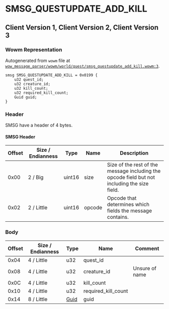 # SMSG_QUESTUPDATE_ADD_KILL

## Client Version 1, Client Version 2, Client Version 3

### Wowm Representation

Autogenerated from `wowm` file at [`wow_message_parser/wowm/world/quest/smsg_questupdate_add_kill.wowm:3`](https://github.com/gtker/wow_messages/tree/main/wow_message_parser/wowm/world/quest/smsg_questupdate_add_kill.wowm#L3).
```rust,ignore
smsg SMSG_QUESTUPDATE_ADD_KILL = 0x0199 {
    u32 quest_id;
    u32 creature_id;
    u32 kill_count;
    u32 required_kill_count;
    Guid guid;
}
```
### Header

SMSG have a header of 4 bytes.

#### SMSG Header

| Offset | Size / Endianness | Type   | Name   | Description |
| ------ | ----------------- | ------ | ------ | ----------- |
| 0x00   | 2 / Big           | uint16 | size   | Size of the rest of the message including the opcode field but not including the size field.|
| 0x02   | 2 / Little        | uint16 | opcode | Opcode that determines which fields the message contains.|

### Body

| Offset | Size / Endianness | Type | Name | Comment |
| ------ | ----------------- | ---- | ---- | ------- |
| 0x04 | 4 / Little | u32 | quest_id |  |
| 0x08 | 4 / Little | u32 | creature_id | Unsure of name |
| 0x0C | 4 / Little | u32 | kill_count |  |
| 0x10 | 4 / Little | u32 | required_kill_count |  |
| 0x14 | 8 / Little | [Guid](../types/packed-guid.md) | guid |  |

